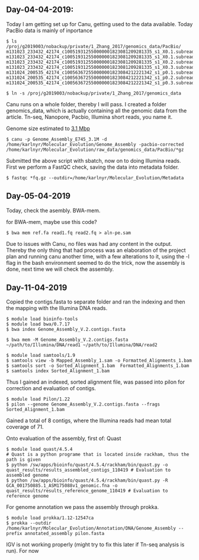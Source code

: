 ## Day-04-04-2019: 
Today I am getting set up for Canu, getting used to the data available. 
Today PacBio data is mainly of inportance 
```shell
$ ls /proj/g2019003/nobackup/private/1_Zhang_2017/genomics_data/PacBio/
m131023_233432_42174_c100519312550000001823081209281335_s1_X0.1.subreads.fastq.gz
m131023_233432_42174_c100519312550000001823081209281335_s1_X0.1.subreads.fastq.gz.save
m131023_233432_42174_c100519312550000001823081209281335_s1_X0.2.subreads.fastq.gz
m131023_233432_42174_c100519312550000001823081209281335_s1_X0.3.subreads.fastq.gz
m131024_200535_42174_c100563672550000001823084212221342_s1_p0.1.subreads.fastq.gz
m131024_200535_42174_c100563672550000001823084212221342_s1_p0.2.subreads.fastq.gz
m131024_200535_42174_c100563672550000001823084212221342_s1_p0.3.subreads.fastq.gz

$ ln -s /proj/g2019003/nobackup/private/1_Zhang_2017/genomics_data
```
Canu runs on a whole folder, thereby I will pass. I created a folder genomics_data, which is actually containing all the genomic data from the article. Tn-seq, Nanopore, Pacbio, Illumina short reads, you name it.

Genome size estimated to [3.1 Mbp](https://www.ncbi.nlm.nih.gov/pmc/articles/PMC3433357/)

```shell
$ canu -p Genome_Assembly_E745_3.1M -d /home/karlnyr/Molecular_Evolution/Genome_Assembly -pacbio-corrected /home/karlnyr/Molecular_Evolution/raw_data/genomics_data/PacBio/*gz
```
Submitted the above script with sbatch, now on to doing Illumina reads. First we perform a FastQC check, saving the data into metadata folder.
```shell
$ fastqc *fq.gz --outdir=/home/karlnyr/Molecular_Evolution/Metadata 
```
## Day-05-04-2019
Today, check the asembly. BWA-mem.

for BWA-mem, maybe use this code?
```shell
$ bwa mem ref.fa read1.fq read2.fq > aln-pe.sam
```
Due to issues with Canu, no files was had any content in the output. Thereby the only thing that had process was an elaboration of the project plan and running canu another time, with a few alterations to it, using the -l flag in the bash environment seemed to do the trick, now the assembly is done, next time we will check the assembly.  

## Day-11-04-2019

Copied the contigs.fasta to separate folder and ran the indexing and then the mapping with the Illumina DNA reads. 
```shell
$ module load bioinfo-tools
$ module load bwa/0.7.17
$ bwa index Genome_Assembly_V.2.contigs.fasta

$ bwa mem -M Genome_Assembly_V.2.contigs.fasta ~/path/to/Illumina/DNA/read1 ~/path/to/Illumina/DNA/read2 
```

```shell
$ module load samtools/1.9
$ samtools view -b Mapped_Assembly_1.sam -o Formatted_Alignments_1.bam
$ samtools sort -o Sorted_Alignment_1.bam  Formatted_Alignments_1.bam 
$ samtools index Sorted_Alignment_1.bam 
```
Thus I gained an indexed, sorted alignment file, was passed into pilon for correction and evaluation of contigs. 

```shell
$ module load Pilon/1.22
$ pilon --genome Genome_Assembly_V.2.contigs.fasta --frags Sorted_Alignment_1.bam 
```
Gained a total of 8 contigs, where the Illumina reads had mean total coverage of 71.

Onto evaluation of the assembly, first of: Quast

```shell
$ module load quast/4.5.4
# Quast is a python programe that is located inside rackham, thus the path is given
$ python /sw/apps/bioinfo/quast/4.5.4/rackham/bin/quast.py -o quast_results/results_assembled_contigs_110419 # Evaluation to assembled genome 
$ python /sw/apps/bioinfo/quast/4.5.4/rackham/bin/quast.py -R GCA_001750885.1_ASM175088v1_genomic.fna -o quast_results/results_reference_genome_110419 # Evaluation to reference genome
```

For genome annotation we pass the assembly through prokka.

```shell
$ module load prokka/1.12-12547ca
$ prokka --outdir /home/karlnyr/Molecular_Evolution/Annotation/DNA/Genome_Assembly --prefix annotated_assembly pilon.fasta
```

IGV is not working properly (might try to fix this later if Tn-seq analysis is run). For now 
